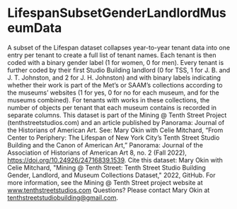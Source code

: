 # LifespanSubsetGenderLandlordMuseumData
A subset of the Lifespan dataset collapses year-to-year tenant data into one entry
per tenant to create a full list of tenant names. Each tenant is then coded with a
binary gender label (1 for women, 0 for men). Every tenant is further coded by their
first Studio Building landlord (0 for TSS, 1 for J. B. and J. T. Johnston, and 2 for J. H.
Johnston) and with binary labels indicating whether their work is part of the Met’s
or SAAM’s collections according to the museums’ websites (1 for yes, 0 for no for
each museum, and for the museums combined). For tenants with works in these
collections, the number of objects per tenant that each museum contains is
recorded in separate columns. This dataset is part of the Mining @ Tenth Street Project (tenthstreetstudios.com) and an
article published by Panorama: Journal of the Historians of American Art. 
See: Mary Okin with Celie Mitchard, “From Center to Periphery: The Lifespan of New York City’s Tenth Street Studio Building and the Canon of American Art,” Panorama: Journal of the Association of Historians of American Art 8, no. 2 (Fall 2022), https://doi.org/10.24926/24716839.1539. 
Cite this dataset: Mary Okin with Celie Mitchard, "Mining @ Tenth Street: Tenth Street Studio Building Gender, Landlord, and Museum Collections Dataset," 2022, GitHub. 
For more information, see the Mining @ Tenth Street project website at www.tenthstreetstudios.com 
Questions? Please contact Mary Okin at tenthstreetstudiobuilding@gmail.com.
